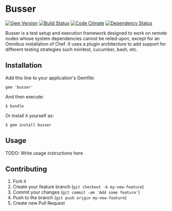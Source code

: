 # Busser

[![Gem Version](https://badge.fury.io/rb/busser.png)](http://badge.fury.io/rb/busser)
[![Build Status](https://travis-ci.org/test-kitchen/busser.png?branch=master)](https://travis-ci.org/test-kitchen/busser)
[![Code Climate](https://codeclimate.com/github/test-kitchen/busser.png)](https://codeclimate.com/github/test-kitchen/busser)
[![Dependency Status](https://gemnasium.com/test-kitchen/busser.svg)](https://gemnasium.com/test-kitchen/busser)

Busser is a test setup and execution framework designed to
work on remote nodes whose system dependencies cannot be relied upon, except
for an Omnibus installation of Chef. It uses a plugin architecture to add
support for different testing strategies such minitest, cucumber, bash, etc.

## Installation

Add this line to your application's Gemfile:

    gem 'busser'

And then execute:

    $ bundle

Or install it yourself as:

    $ gem install busser

## Usage

TODO: Write usage instructions here

## Contributing

1. Fork it
2. Create your feature branch (`git checkout -b my-new-feature`)
3. Commit your changes (`git commit -am 'Add some feature'`)
4. Push to the branch (`git push origin my-new-feature`)
5. Create new Pull Request
